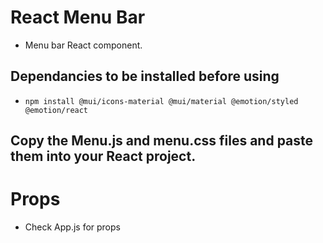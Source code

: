 # React Menu Bar
- Menu bar React component.

## Dependancies to be installed before using

- ```npm install @mui/icons-material @mui/material @emotion/styled @emotion/react```

## Copy the Menu.js and menu.css files and paste them into your React project.

# Props
- Check App.js for props
